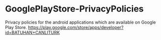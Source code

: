 # GooglePlayStore-PrivacyPolicies
Privacy policies for the android applications which are available on Google Play Store.
https://play.google.com/store/apps/developer?id=BATUHAN+CANLITURK
